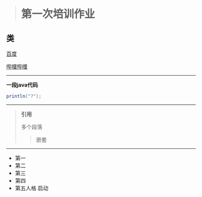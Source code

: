 ># 第一次培训作业

## **类**

[百度](https://www.baidu.com/)

[哔哩哔哩](https://www.bilibili.com)

---
**一段java代码**
```java
println("?");
```

---

> **引用**
> 
> 多个段落
> >嵌套

------

- 第一
- 第二
- 第三
- 第四
- 第五人格 启动

 